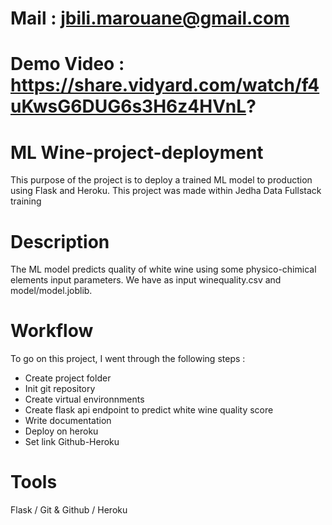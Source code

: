 # Mail : jbili.marouane@gmail.com
# Demo Video : https://share.vidyard.com/watch/f4uKwsG6DUG6s3H6z4HVnL?

# ML Wine-project-deployment
This purpose of the project is to deploy a trained ML model to production using Flask and Heroku. This project was made within Jedha Data Fullstack training

# Description
The ML model predicts quality of white wine using some physico-chimical elements input parameters. We have as input winequality.csv and model/model.joblib.

# Workflow
To go on this project, I went through the following steps :
- Create project folder
- Init git repository
- Create virtual environnments
- Create flask api endpoint to predict white wine quality score
- Write documentation
- Deploy on heroku
- Set link Github-Heroku

# Tools
Flask / Git & Github / Heroku



